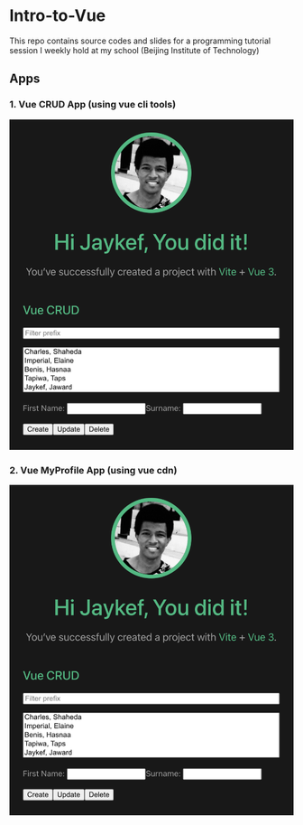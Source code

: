 # Intro-to-Vue
This repo contains source codes and slides for a programming tutorial session I weekly hold at my school (Beijing Institute of Technology)

## Apps

### 1. Vue CRUD App (using vue cli tools)
<img src="./shots/crud.png" />

### 2. Vue MyProfile App (using vue cdn)
<img src="./shots/crud.png" />
